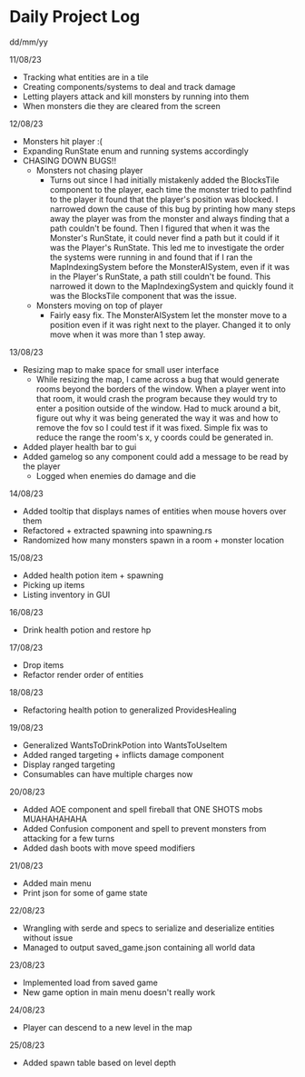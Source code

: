 # Daily Project Log

dd/mm/yy   

11/08/23    
- Tracking what entities are in a tile     
- Creating components/systems to deal and track damage    
- Letting players attack and kill monsters by running into them    
- When monsters die they are cleared from the screen   
         
12/08/23            
- Monsters hit player :(
- Expanding RunState enum and running systems accordingly
- CHASING DOWN BUGS!!
  - Monsters not chasing player
    - Turns out since I had initially mistakenly added the BlocksTile component to the player, each time the monster tried to pathfind to the player it found that the player's position was blocked. I narrowed down the cause of this bug by printing how many steps away the player was from the monster and always finding that a path couldn't be found. Then I figured that when it was the Monster's RunState, it could never find a path but it could if it was the Player's RunState. This led me to investigate the order the systems were running in and found that if I ran the MapIndexingSystem before the MonsterAISystem, even if it was in the Player's RunState, a path still couldn't be found. This narrowed it down to the MapIndexingSystem and quickly found it was the BlocksTile component that was the issue. 
  - Monsters moving on top of player
    - Fairly easy fix. The MonsterAISystem let the monster move to a position even if it was right next to the player. Changed it to only move when it was more than 1 step away. 


13/08/23
- Resizing map to make space for small user interface
  - While resizing the map, I came across a bug that would generate rooms beyond the borders of the window. When a player went into that room, it would crash the program because they would try to enter a position outside of the window. Had to muck around a bit, figure out why it was being generated the way it was and how to remove the fov so I could test if it was fixed. Simple fix was to reduce the range the room's x, y coords could be generated in.
- Added player health bar to gui
- Added gamelog so any component could add a message to be read by the player
  - Logged when enemies do damage and die

14/08/23
- Added tooltip that displays names of entities when mouse hovers over them
- Refactored + extracted spawning into spawning.rs
- Randomized how many monsters spawn in a room + monster location


15/08/23
- Added health potion item + spawning
- Picking up items
- Listing inventory in GUI

16/08/23
- Drink health potion and restore hp

17/08/23
- Drop items
- Refactor render order of entities

18/08/23
- Refactoring health potion to generalized ProvidesHealing

19/08/23
- Generalized WantsToDrinkPotion into WantsToUseItem
- Added ranged targeting + inflicts damage component
- Display ranged targeting
- Consumables can have multiple charges now

20/08/23
- Added AOE component and spell fireball that ONE SHOTS mobs MUAHAHAHAHA
- Added Confusion component and spell to prevent monsters from attacking for a few turns
- Added dash boots with move speed modifiers

21/08/23
- Added main menu
- Print json for some of game state

22/08/23
- Wrangling with serde and specs to serialize and deserialize entities without issue
- Managed to output saved_game.json containing all world data

23/08/23
- Implemented load from saved game
- New game option in main menu doesn't really work

24/08/23
- Player can descend to a new level in the map

25/08/23
- Added spawn table based on level depth